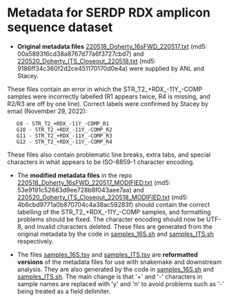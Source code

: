 # Metadata for SERDP RDX amplicon sequence dataset

- **Original metadata files** [220518_Doherty_16sFWD_220517.txt](/metadata/220518_Doherty_16sFWD_220517.txt) (md5: 00a589316cd38a8767d77a6f3727cbd7) and [220520_Doherty_ITS_Closeout_220518.txt](/metadata/220520_Doherty_ITS_Closeout_220518.txt) (md5: 9186ff34c360f2d2ce451170170d0e4a) were supplied by ANL and Stacey.

 These files contain an error in which the STR_T2_+RDX_-11Y_-COMP samples were incorrectly labelled (R1 appears twice, R4 is missing, and R2/R3 are off by one line). Correct labels were confirmed by Stacey by email (November 29, 2022):

       G9 - STR_T2_+RDX_-11Y_-COMP_R1  
       G10 - STR_T2_+RDX_-11Y_-COMP_R2  
       G11 - STR_T2_+RDX_-11Y_-COMP_R3  
       G12 - STR_T2_+RDX_-11Y_-COMP_R4  

 These files also contain problematic line breaks, extra tabs, and special characters in what appears to be ISO-8859-1 character encoding.

- The **modified metadata files** in the repo [220518_Doherty_16sFWD_220517_MODIFIED.txt](/metadata/220518_Doherty_16sFWD_220517_MODIFIED.txt) (md5: 53e9191c52683d9ee728b8f043aee7aa) and [220520_Doherty_ITS_Closeout_220518_MODIFIED.txt](/metadata/220520_Doherty_ITS_Closeout_220518_MODIFIED.txt) (md5: 4b6cbd9771a0b870704c4a38ac59283f) should contain the correct labelling of the STR_T2_+RDX_-11Y_-COMP samples, and formatting problems should be fixed. The character encoding should now be UTF-8, and invalid characters deleted. These files are generated from the original metadata by the code in [samples_16S.sh](/metadata/samples_16S.sh) and [samples_ITS.sh](/metadata/samples_ITS.sh) respectively.

- The files [samples_16S.tsv](/metadata/samples_16S.tsv) and [samples_ITS.tsv](/metadata/samples_ITS.tsv) are **reformatted versions** of the metadata files for use with snakemake and downstream analysis. They are also generated by the code in [samples_16S.sh](/metadata/samples_16S.sh) and [samples_ITS.sh](/metadata/samples_ITS.sh). The main change is that '+' and '-' characters in sample names are replaced with 'y' and 'n' to avoid problems such as '-' being treated as a field delimiter.
